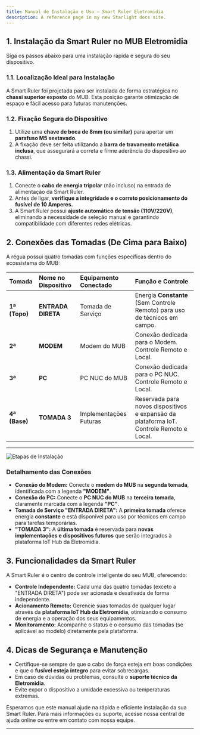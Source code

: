 ```yaml
---
title: Manual de Instalação e Uso – Smart Ruler Eletromidia
description: A reference page in my new Starlight docs site.
---
```


 ## 1. Instalação da Smart Ruler no MUB Eletromidia

Siga os passos abaixo para uma instalação rápida e segura do seu dispositivo.

### 1.1. Localização Ideal para Instalação

A Smart Ruler foi projetada para ser instalada de forma estratégica no **chassi superior exposto** do MUB. Esta posição garante otimização de espaço e fácil acesso para futuras manutenções.

### 1.2. Fixação Segura do Dispositivo

1.  Utilize uma **chave de boca de 8mm (ou similar)** para apertar um **parafuso M5 sextavado**.
2.  A fixação deve ser feita utilizando a **barra de travamento metálica inclusa**, que assegurará a correta e firme aderência do dispositivo ao chassi.

### 1.3. Alimentação da Smart Ruler

1.  Conecte o **cabo de energia tripolar** (não incluso) na entrada de alimentação da Smart Ruler.
2.  Antes de ligar, **verifique a integridade e o correto posicionamento do fusível de 10 Amperes.**
3.  A Smart Ruler possui **ajuste automático de tensão (110V/220V)**, eliminando a necessidade de seleção manual e garantindo compatibilidade com diferentes redes elétricas.

## 2. Conexões das Tomadas (De Cima para Baixo)

A régua possui quatro tomadas com funções específicas dentro do ecossistema do MUB:

| Tomada | Nome no Dispositivo | Equipamento Conectado | Função e Controle |
| :--- | :--- | :--- | :--- |
| **1ª (Topo)** | **ENTRADA DIRETA** | Tomada de Serviço | Energia **Constante** (Sem Controle Remoto) para uso de técnicos em campo. |
| **2ª** | **MODEM** | Modem do MUB | Conexão dedicada para o Modem. Controle Remoto e Local. |
| **3ª** | **PC** | PC NUC do MUB | Conexão dedicada para o PC NUC. Controle Remoto e Local. |
| **4ª (Base)** | **TOMADA 3** | Implementações Futuras | Reservada para novos dispositivos e expansão da plataforma IoT. Controle Remoto e Local. |

***

![Etapas de Instalação](/smartuler-etapas-2.png)


### Detalhamento das Conexões

* **Conexão do Modem:** Conecte o **modem do MUB** na **segunda tomada**, identificada com a legenda **"MODEM"**.
* **Conexão do PC:** Conecte o **PC NUC do MUB** na **terceira tomada**, claramente marcada com a legenda **"PC"**.
* **Tomada de Serviço "ENTRADA DIRETA":** A **primeira tomada** oferece energia **constante** e está disponível para uso por técnicos em campo para tarefas temporárias.
* **"TOMADA 3":** A **última tomada** é reservada para **novas implementações e dispositivos futuros** que serão integrados à plataforma IoT Hub da Eletromidia.

## 3. Funcionalidades da Smart Ruler

A Smart Ruler é o centro de controle inteligente do seu MUB, oferecendo:

* **Controle Independente:** Cada uma das quatro tomadas (exceto a "ENTRADA DIRETA") pode ser acionada e desativada de forma independente.
* **Acionamento Remoto:** Gerencie suas tomadas de qualquer lugar através da **plataforma IoT Hub da Eletromidia**, otimizando o consumo de energia e a operação dos seus equipamentos.
* **Monitoramento:** Acompanhe o status e o consumo das tomadas (se aplicável ao modelo) diretamente pela plataforma.

## 4. Dicas de Segurança e Manutenção

* Certifique-se sempre de que o cabo de força esteja em boas condições e que o **fusível esteja íntegro** para evitar sobrecargas.
* Em caso de dúvidas ou problemas, consulte o **suporte técnico da Eletromidia**.
* Evite expor o dispositivo a umidade excessiva ou temperaturas extremas.

Esperamos que este manual ajude na rápida e eficiente instalação da sua Smart Ruler. Para mais informações ou suporte, acesse nossa central de ajuda online ou entre em contato com nossa equipe.

***